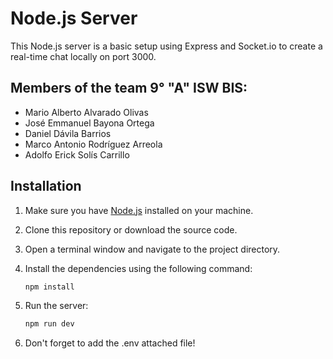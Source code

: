 # Node.js Server

This Node.js server is a basic setup using Express and Socket.io to create a real-time chat locally on port 3000.

## Members of the team 9° "A" ISW BIS:
- Mario Alberto Alvarado Olivas
- José Emmanuel Bayona Ortega
- Daniel Dávila Barrios
- Marco Antonio Rodríguez Arreola
- Adolfo Erick Solís Carrillo

## Installation

1. Make sure you have [Node.js](https://nodejs.org/) installed on your machine.

2. Clone this repository or download the source code.

3. Open a terminal window and navigate to the project directory.

4. Install the dependencies using the following command:

   ```bash
   npm install
   ```

5. Run the server:
    ```bash
    npm run dev

6. Don't forget to add the .env attached file!